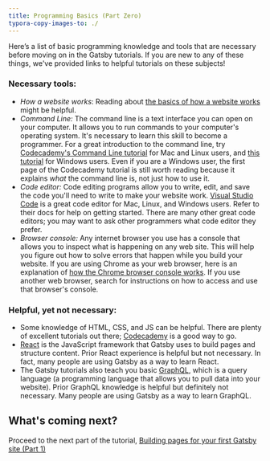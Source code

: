 ```yaml
---
title: Programming Basics (Part Zero)
typora-copy-images-to: ./
---
```


Here’s a list of basic programming knowledge and tools that are necessary before moving on in the Gatsby tutorials. If you are new to any of these things, we've provided links to helpful tutorials on these subjects!

### Necessary tools:

- _How a website works_: Reading about [the basics of how a website works](https://www.codeschool.com/beginners-guide-to-web-development/how-does-a-website-work) might be helpful.
- _Command Line:_ The command line is a text interface you can open on your computer. It allows you to run commands to your computer's operating system. It's necessary to learn this skill to become a programmer. For a great introduction to the command line, try [Codecademy's Command Line tutorial](https://www.codecademy.com/courses/learn-the-command-line/lessons/navigation/exercises/your-first-command) for Mac and Linux users, and [this tutorial](https://www.computerhope.com/issues/chusedos.htm) for Windows users. Even if you are a Windows user, the first page of the Codecademy tutorial is still worth reading because it explains _what_ the command line is, not just how to use it.
- _Code editor:_ Code editing programs allow you to write, edit, and save the code you'll need to write to make your website work. [Visual Studio Code](https://code.visualstudio.com/download) is a great code editor for Mac, Linux, and Windows users. Refer to their docs for help on getting started. There are many other great code editors; you may want to ask other programmers what code editor they prefer.
- _Browser console:_ Any internet browser you use has a console that allows you to inspect what is happening on any web site. This will help you figure out how to solve errors that happen while you build your website. If you are using Chrome as your web browser, here is an explanation of [how the Chrome browser console works](https://developers.google.com/web/tools/chrome-devtools/console/). If you use another web browser, search for instructions on how to access and use that browser's console.

### Helpful, yet not necessary:

- Some knowledge of HTML, CSS, and JS can be helpful. There are plenty of excellent tutorials out there; [Codecademy](https://www.codecademy.com/learn) is a good way to go.
- [React](https://reactjs.org/) is the JavaScript framework that Gatsby uses to build pages and structure content. Prior React experience is helpful but not necessary. In fact, many people are using Gatsby as a way to learn React.
- The Gatsby tutorials also teach you basic [GraphQL](http://graphql.org/), which is a query language (a programming language that allows you to pull data into your website). Prior GraphQL knowledge is helpful but definitely not necessary. Many people are using Gatsby as a way to learn GraphQL.

## What's coming next?

Proceed to the next part of the tutorial, [Building pages for your first Gatsby site (Part 1)](/tutorial/part-one/)
